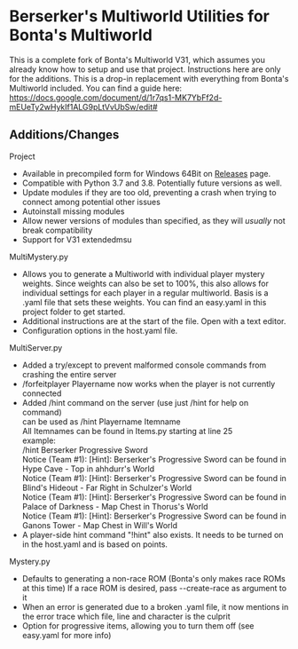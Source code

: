 Berserker's Multiworld Utilities for Bonta's Multiworld
=======================================================

This is a complete fork of Bonta's Multiworld V31, which assumes you already know how to setup and use that project. Instructions here are only for the additions.
This is a drop-in replacement with everything from Bonta's Multiworld included.
You can find a guide here: https://docs.google.com/document/d/1r7qs1-MK7YbFf2d-mEUeTy2wHykIf1ALG9pLtVvUbSw/edit#

Additions/Changes
-----------------

Project
 * Available in precompiled form for Windows 64Bit on [Releases](https://github.com/Berserker66/MultiWorld-Utilities/releases) page.
 * Compatible with Python 3.7 and 3.8. Potentially future versions as well.
 * Update modules if they are too old, preventing a crash when trying to connect among potential other issues
 * Autoinstall missing modules
 * Allow newer versions of modules than specified, as they will *usually* not break compatibility
 * Support for V31 extendedmsu
 
MultiMystery.py
 * Allows you to generate a Multiworld with individual player mystery weights. Since weights can also be set to 100%, this also allows for individual settings for each player in a regular multiworld.
Basis is a .yaml file that sets these weights. You can find an easy.yaml in this project folder to get started.
 * Additional instructions are at the start of the file. Open with a text editor.
 * Configuration options in the host.yaml file.
 
 MultiServer.py
  * Added a try/except to prevent malformed console commands from crashing the entire server
  * /forfeitplayer Playername now works when the player is not currently connected
  * Added /hint command on the server (use just /hint for help on command)  
can be used as /hint Playername Itemname  
All Itemnames can be found in Items.py starting at line 25  
example:  
/hint Berserker Progressive Sword  
Notice (Team #1): [Hint]: Berserker's Progressive Sword can be found in Hype Cave - Top in ahhdurr's World  
Notice (Team #1): [Hint]: Berserker's Progressive Sword can be found in Blind's Hideout - Far Right in Schulzer's World  
Notice (Team #1): [Hint]: Berserker's Progressive Sword can be found in Palace of Darkness - Map Chest in Thorus's World  
Notice (Team #1): [Hint]: Berserker's Progressive Sword can be found in Ganons Tower - Map Chest in Will's World  
 * A player-side hint command "!hint" also exists. It needs to be turned on in the host.yaml and is based on points.

Mystery.py
 * Defaults to generating a non-race ROM (Bonta's only makes race ROMs at this time)
If a race ROM is desired, pass --create-race as argument to it
 * When an error is generated due to a broken .yaml file, it now mentions in the error trace which file, line and character is the culprit
 * Option for progressive items, allowing you to turn them off (see easy.yaml for more info)

 
